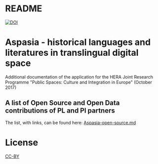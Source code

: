 # README #

[![DOI](https://zenodo.org/badge/106960895.svg)](https://zenodo.org/badge/latestdoi/106960895)

# Aspasia - historical languages and literatures in translingual digital space

Additional documentation of the application for the HERA Joint Research Programme "Public Spaces: Culture and Integration in Europe" (October 2017)

## A list of Open Source and Open Data contributions of PL and PI partners

The list, with links, can be found here: [Aspasia-open-source.md](Aspasia-open-source.md)

# License

[CC-BY](LICENSE.md)

